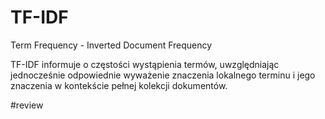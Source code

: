 # TF-IDF

Term Frequency - Inverted Document Frequency

TF-IDF informuje o częstości wystąpienia termów, uwzględniając jednocześnie odpowiednie wyważenie znaczenia lokalnego terminu i jego znaczenia w kontekście pełnej kolekcji dokumentów.


#review